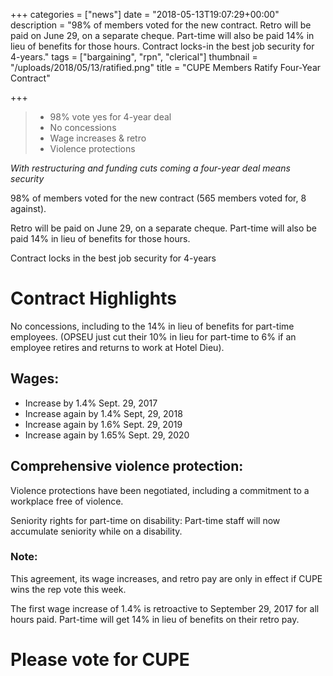 +++
categories = ["news"]
date = "2018-05-13T19:07:29+00:00"
description = "98% of members voted for the new contract. Retro will be paid on June 29, on a separate cheque. Part-time will also be paid 14% in lieu of benefits for those hours. Contract locks-in the best job security for 4-years."
tags = ["bargaining", "rpn", "clerical"]
thumbnail = "/uploads/2018/05/13/ratified.png"
title = "CUPE Members Ratify Four-Year Contract"

+++
> * 98% vote yes for 4-year deal
> * No concessions
> * Wage increases & retro
> * Violence protections

_With restructuring and funding cuts coming a four-year deal means security_

98% of members voted for the new contract (565 members voted for, 8 against).

Retro will be paid on June 29, on a separate cheque. Part-time will also be paid 14% in lieu of benefits for those hours.

Contract locks in the best job security for 4-years

# Contract Highlights

No concessions, including to the 14% in lieu of benefits for part-time employees. (OPSEU just cut their 10% in lieu for part-time to 6% if an employee retires and returns to work at Hotel Dieu).

## Wages:

* Increase by 1.4% Sept. 29, 2017
* Increase again by 1.4% Sept, 29, 2018
* Increase again by 1.6% Sept. 29, 2019
* Increase again by 1.65% Sept. 29, 2020

## Comprehensive violence protection:

Violence protections have been negotiated, including a commitment to a workplace free of violence.

Seniority rights for part-time on disability: Part-time staff will now accumulate seniority while on a disability.

### Note:

This agreement, its wage increases, and retro pay are only in effect if CUPE wins the rep vote this week.

The first wage increase of 1.4% is retroactive to September 29, 2017 for all hours paid. Part-time will get 14% in lieu of benefits on their retro pay.

# Please vote for CUPE
